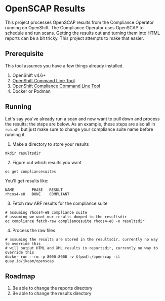 # OpenSCAP Results

This project processes OpenSCAP results from the Compliance Operator running on OpenShift.  The Compliance Operator uses OpenSCAP to schedule and run scans.  Getting the results out and turning them into HTML reports can be a bit tricky.  This project attempts to make that easier.


## Prerequisite
This tool assumes you have a few things already installed.

1. OpenShift v4.6+
2. [OpenShift Command Line Tool](https://github.com/openshift/oc)
3. [OpenShift Compliance Command Line Tool](https://github.com/openshift/oc-compliance)
4. Docker or Podman


## Running
Let's say you've already run a scan and now want to pull down and process the results; the steps are below. As an example, these steps are also all in `run.sh`, but just make sure to change your compliance suite name before running it.

1. Make a directory to store your results
```shell
mkdir resultsdir
```

2. Figure out which results you want
```shell
oc get compliancesuites
```

You'll get results like:

```shell
NAME        PHASE   RESULT
rhcos4-e8   DONE    COMPLIANT
```

3. Fetch raw ARF results for the compliance suite
```shell
# assuming rhcos4-e8 compliance suite
# assuming we want our results dumped to the resultsdir
oc compliance fetch-raw compliancesuite rhcos4-e8 -o resultsdir
```

4. Process the raw files
```shell
# assuming the results are stored in the resultsdir, currently no way to override this
# will output HTML and XML results in reportsdir, currently no way to override this
docker run --rm -p 8000:8000 -v $(pwd):/openscap -it quay.io/jkeam/openscap
```

## Roadmap
1. Be able to change the reports directory
2. Be able to change the results directory
